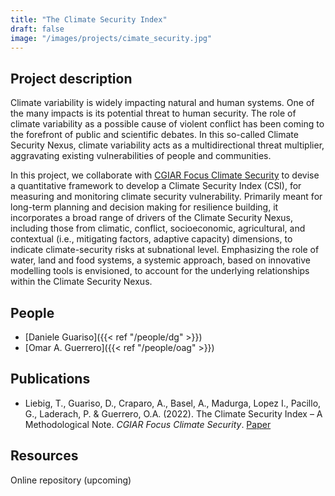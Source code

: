 ```yaml
---
title: "The Climate Security Index"
draft: false
image: "/images/projects/cimate_security.jpg"
---
```



## Project description

Climate variability is widely impacting natural and human systems. One of the many impacts is its potential threat to human security. The role of climate variability as a possible cause of violent conflict has been coming to the forefront of public and scientific debates. In this so-called Climate Security Nexus, climate variability acts as a multidirectional threat multiplier, aggravating existing vulnerabilities of people and communities. 

In this project, we collaborate with [CGIAR Focus Climate Security](https://climatesecurity.cgiar.org/) to devise a 
quantitative framework to develop a Climate Security Index (CSI), for measuring and monitoring climate security vulnerability. Primarily meant for long-term planning and decision making for resilience building, it incorporates a broad range of drivers of the Climate Security Nexus, including those from climatic, conflict, socioeconomic, agricultural, and contextual (i.e., mitigating factors, adaptive capacity) dimensions, to indicate climate-security risks at subnational level. Emphasizing the role of water, land and food systems, a systemic approach, based on innovative modelling tools is envisioned, to account for the underlying relationships within the Climate Security Nexus.


## People

* [Daniele Guariso]({{< ref "/people/dg" >}}) 
* [Omar A. Guerrero]({{< ref "/people/oag" >}}) 

## Publications

* Liebig, T., Guariso, D., Craparo, A., Basel, A., Madurga, Lopez I., Pacillo, G., Laderach, P. & Guerrero, O.A. (2022). The Climate Security Index – A Methodological Note. *CGIAR Focus Climate Security*. [Paper](https://hdl.handle.net/10568/127547)


## Resources

Online repository (upcoming)
